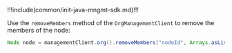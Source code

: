 !!!include(common/init-java-mngmt-sdk.md)!!!

Use the `removeMembers` method of the `OrgManagementClient` to remove the members of the node:

```java
Node node = managementClient.org().removeMembers("nodeId", Arrays.asList("userId")).execute();
```